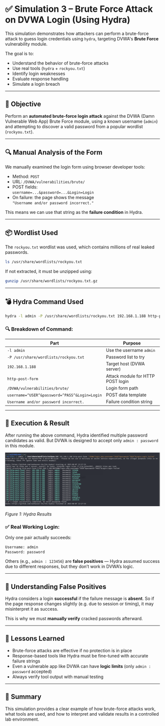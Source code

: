 # ✅ Simulation 3 – Brute Force Attack on DVWA Login (Using Hydra)

This simulation demonstrates how attackers can perform a brute-force attack to guess login credentials using `hydra`, targeting DVWA's **Brute Force** vulnerability module.

The goal is to:
- Understand the behavior of brute-force attacks
- Use real tools (`hydra` + `rockyou.txt`)
- Identify login weaknesses
- Evaluate response handling
- Simulate a login breach

---

## 🎯 Objective

Perform an **automated brute-force login attack** against the DVWA (Damn Vulnerable Web App) Brute Force module, using a known username (`admin`) and attempting to discover a valid password from a popular wordlist (`rockyou.txt`).

---

## 🔍 Manual Analysis of the Form

We manually examined the login form using browser developer tools:

- Method: `POST`
- URL: `/DVWA/vulnerabilities/brute/`
- POST fields:  
  `username=...&password=...&Login=Login`
- On failure: the page shows the message  
  `"Username and/or password incorrect."`

This means we can use that string as the **failure condition** in Hydra.

---

## 📦 Wordlist Used

The `rockyou.txt` wordlist was used, which contains millions of real leaked passwords.

```bash
ls /usr/share/wordlists/rockyou.txt
```

If not extracted, it must be unzipped using:

```bash
gunzip /usr/share/wordlists/rockyou.txt.gz
```

---

## 💣 Hydra Command Used

```bash
hydra -l admin -P /usr/share/wordlists/rockyou.txt 192.168.1.188 http-post-form "/DVWA/vulnerabilities/brute/:username=^USER^&password=^PASS^&Login=Login:Username and/or password incorrect."
```

### 🔍 Breakdown of Command:

| Part | Purpose |
|------|---------|
| `-l admin` | Use the username `admin` |
| `-P /usr/share/wordlists/rockyou.txt` | Password list to try |
| `192.168.1.188` | Target host (DVWA server) |
| `http-post-form` | Attack module for HTTP POST login |
| `/DVWA/vulnerabilities/brute/` | Login form path |
| `username=^USER^&password=^PASS^&Login=Login` | POST data template |
| `Username and/or password incorrect.` | Failure condition string |

---

## 🧪 Execution & Result

After running the above command, Hydra identified multiple password candidates as valid. But DVWA is designed to accept only `admin : password` in this module.

![Hydra Brute Force Output](../../Screenshots/Bruteforce.png)

*Figure 1: Hydra Results*

### ✅ Real Working Login:
Only one pair actually succeeds:
```
Username: admin
Password: password
```

Others (e.g., `admin : 123456`) are **false positives** — Hydra assumed success due to different responses, but they don’t work in DVWA’s logic.

---

## 🧠 Understanding False Positives

Hydra considers a login **successful** if the failure message is **absent**. So if the page response changes slightly (e.g. due to session or timing), it may misinterpret it as success.

This is why we must **manually verify** cracked passwords afterward.

---

## 🧠 Lessons Learned

- Brute-force attacks are effective if no protection is in place
- Response-based tools like Hydra must be fine-tuned with accurate failure strings
- Even a vulnerable app like DVWA can have **logic limits** (only `admin : password` accepted)
- Always verify tool output with manual testing

---

## 📌 Summary

This simulation provides a clear example of how brute-force attacks work, what tools are used, and how to interpret and validate results in a controlled lab environment.